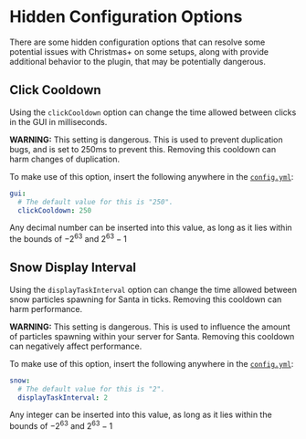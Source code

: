 # Hidden Configuration Options

There are some hidden configuration options that can resolve some potential issues with Christmas+ on some setups, along with provide additional behavior to the plugin, that may be potentially dangerous.

## Click Cooldown
Using the `clickCooldown` option can change the time allowed between clicks in the GUI in milliseconds.

 **WARNING:** This setting is dangerous. This is used to prevent duplication bugs, and is set to 250ms to prevent this. Removing this cooldown can harm changes of duplication. 

 To make use of this option, insert the following anywhere in the [`config.yml`](https://pastebin.com/sYUf6mNk):
 ```yaml
 gui:
   # The default value for this is "250".
   clickCooldown: 250
```
Any decimal number can be inserted into this value, as long as it lies within the bounds of $-2^{63}$ and $2^{63}-1$

## Snow Display Interval
Using the `displayTaskInterval` option can change the time allowed between snow particles spawning for Santa in ticks. Removing this cooldown can harm performance.

**WARNING:** This setting is dangerous. This is used to influence the amount of particles spawning within your server for Santa. Removing this cooldown can negatively affect performance.

To make use of this option, insert the following anywhere in the [`config.yml`](https://pastebin.com/sYUf6mNk):
```yaml
snow:
  # The default value for this is "2".
  displayTaskInterval: 2
```
Any integer can be inserted into this value, as long as it lies within the bounds of $-2^{63}$ and $2^{63}-1$